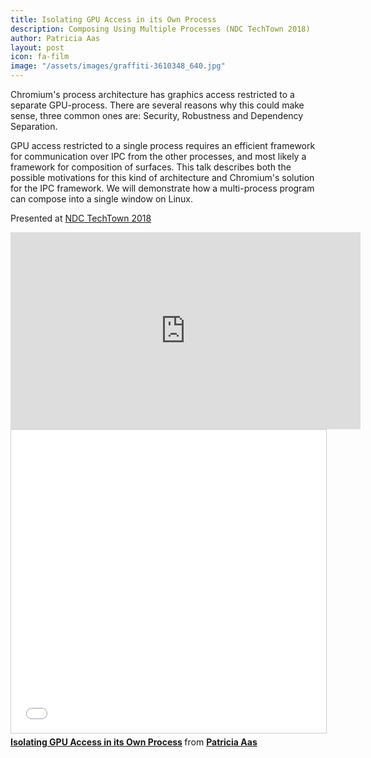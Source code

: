 ```yaml
---
title: Isolating GPU Access in its Own Process
description: Composing Using Multiple Processes (NDC TechTown 2018)
author: Patricia Aas
layout: post
icon: fa-film
image: "/assets/images/graffiti-3610348_640.jpg"
---
```


Chromium's process architecture has graphics access restricted to a separate GPU-process. There are several reasons why this could make sense, three common ones are: Security, Robustness and Dependency Separation. 

GPU access restricted to a single process requires an efficient framework for communication over IPC from the other processes, and most likely a framework for composition of surfaces. This talk describes both the possible motivations for this kind of architecture and Chromium's solution for the IPC framework. We will demonstrate how a multi-process program can compose into a single window on Linux.

Presented at [NDC TechTown 2018][1]

<iframe width="560" height="315" src="https://www.youtube-nocookie.com/embed/v77wViQnfus" title="YouTube video player" frameborder="0" allow="accelerometer; autoplay; clipboard-write; encrypted-media; gyroscope; picture-in-picture" allowfullscreen></iframe>

<iframe src="//www.slideshare.net/slideshow/embed_code/key/61khbx38ukcRLG" width="595" height="485" frameborder="0" marginwidth="0" marginheight="0" scrolling="no" style="border:1px solid #CCC; border-width:1px; margin-bottom:5px; max-width: 100%;" allowfullscreen> </iframe> <div style="margin-bottom:5px"> <strong> <a href="//www.slideshare.net/PatriciaAas/isolating-gpu-access-in-its-own-process" title="Isolating GPU Access in its Own Process" target="_blank">Isolating GPU Access in its Own Process</a> </strong> from <strong><a href="https://www.slideshare.net/PatriciaAas" target="_blank">Patricia Aas</a></strong> </div>

[1]: https://ndctechtown.com
